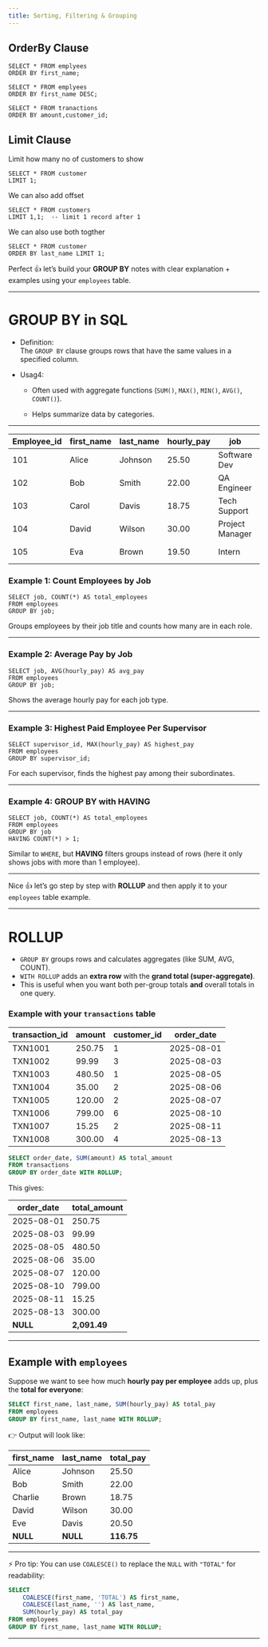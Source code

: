 ```yaml
---
title: Sorting, Filtering & Grouping
---
```


## OrderBy Clause

```MYSQL
SELECT * FROM emplyees
ORDER BY first_name;
```

```MYSQL
SELECT * FROM emplyees
ORDER BY first_name DESC;
```

```
SELECT * FROM tranactions
ORDER BY amount,customer_id;
```

## Limit Clause

Limit how many no of customers to show 

```mysql
SELECT * FROM customer
LIMIT 1;
```

We can also add offset
```mysql
SELECT * FROM customers
LIMIT 1,1;  -- limit 1 record after 1
```
We can also use both togther
```mysql
SELECT * FROM customer
ORDER BY last_name LIMIT 1;
```

Perfect 👍 let’s build your **GROUP BY** notes with clear explanation + examples using your `employees` table.

---

# GROUP BY in SQL

- Definition:  
    The `GROUP BY` clause groups rows that have the same values in a specified column.
    
- Usag4:
    
    - Often used with aggregate functions (`SUM()`, `MAX()`, `MIN()`, `AVG()`, `COUNT()`).
        
    - Helps summarize data by categories.
        

---

| Employee_id | first_name | last_name | hourly_pay | job             | hiredate   | supervisor_id |
| ----------- | ---------- | --------- | ---------- | --------------- | ---------- | ------------- |
| 101         | Alice      | Johnson   | 25.50      | Software Dev    | 2021-06-15 | 104           |
| 102         | Bob        | Smith     | 22.00      | QA Engineer     | 2022-01-10 | 104           |
| 103         | Carol      | Davis     | 18.75      | Tech Support    | 2023-03-05 | 101           |
| 104         | David      | Wilson    | 30.00      | Project Manager | 2020-11-20 | NULL          |
| 105         | Eva        | Brown     | 19.50      | Intern          | 2023-07-01 | 103           |


### Example 1: Count Employees by Job

```mysql
SELECT job, COUNT(*) AS total_employees
FROM employees
GROUP BY job;
```

 Groups employees by their job title and counts how many are in each role.

---

### Example 2: Average Pay by Job

```mysql
SELECT job, AVG(hourly_pay) AS avg_pay
FROM employees
GROUP BY job;
```

 Shows the average hourly pay for each job type.

---

### Example 3: Highest Paid Employee Per Supervisor

```mysql
SELECT supervisor_id, MAX(hourly_pay) AS highest_pay
FROM employees
GROUP BY supervisor_id;
```

For each supervisor, finds the highest pay among their subordinates.

---

### Example 4: GROUP BY with HAVING

```mysql
SELECT job, COUNT(*) AS total_employees
FROM employees
GROUP BY job
HAVING COUNT(*) > 1;
```

 Similar to `WHERE`, but **HAVING** filters groups instead of rows (here it only shows jobs with more than 1 employee).

---

Nice 👍 let’s go step by step with **ROLLUP** and then apply it to your `employees` table example.

---

# ROLLUP

- `GROUP BY` groups rows and calculates aggregates (like SUM, AVG, COUNT).
- `WITH ROLLUP` adds an **extra row** with the **grand total (super-aggregate)**.
- This is useful when you want both per-group totals **and** overall totals in one query.

### Example with your `transactions` table

| transaction_id | amount | customer_id | order_date |
| -------------- | ------ | ----------- | ---------- |
| TXN1001        | 250.75 | 1           | 2025-08-01 |
| TXN1002        | 99.99  | 3           | 2025-08-03 |
| TXN1003        | 480.50 | 1           | 2025-08-05 |
| TXN1004        | 35.00  | 2           | 2025-08-06 |
| TXN1005        | 120.00 | 2           | 2025-08-07 |
| TXN1006        | 799.00 | 6           | 2025-08-10 |
| TXN1007        | 15.25  | 2           | 2025-08-11 |
| TXN1008        | 300.00 | 4           | 2025-08-13 |

```sql
SELECT order_date, SUM(amount) AS total_amount
FROM transactions
GROUP BY order_date WITH ROLLUP;
```

 This gives:

| order_date | total_amount |
| ---------- | ------------ |
| 2025-08-01 | 250.75       |
| 2025-08-03 | 99.99        |
| 2025-08-05 | 480.50       |
| 2025-08-06 | 35.00        |
| 2025-08-07 | 120.00       |
| 2025-08-10 | 799.00       |
| 2025-08-11 | 15.25        |
| 2025-08-13 | 300.00       |
| **NULL**   | **2,091.49** |

---

## Example with `employees`

Suppose we want to see how much **hourly pay per employee** adds up, plus the **total for everyone**:

```sql
SELECT first_name, last_name, SUM(hourly_pay) AS total_pay
FROM employees
GROUP BY first_name, last_name WITH ROLLUP;
```

👉 Output will look like:

|first_name|last_name|total_pay|
|---|---|---|
|Alice|Johnson|25.50|
|Bob|Smith|22.00|
|Charlie|Brown|18.75|
|David|Wilson|30.00|
|Eve|Davis|20.50|
|**NULL**|**NULL**|**116.75**|

---

⚡ Pro tip: You can use `COALESCE()` to replace the `NULL` with `"TOTAL"` for readability:

```sql
SELECT 
    COALESCE(first_name, 'TOTAL') AS first_name,
    COALESCE(last_name, '') AS last_name,
    SUM(hourly_pay) AS total_pay
FROM employees
GROUP BY first_name, last_name WITH ROLLUP;
```

---